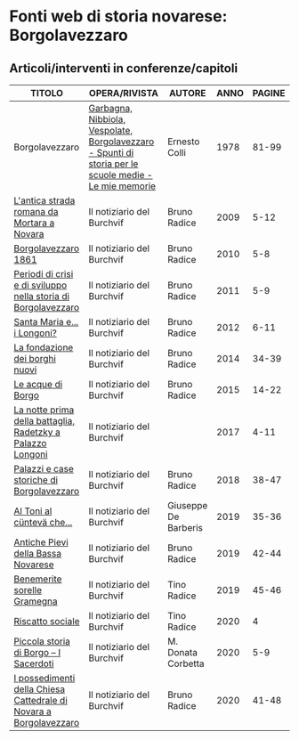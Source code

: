 # Fonti web di storia novarese: Borgolavezzaro

## Articoli/interventi in conferenze/capitoli

| TITOLO                                                                                                                                    | OPERA/RIVISTA                                                                                                                                                | AUTORE               | ANNO | PAGINE |
|-------------------------------------------------------------------------------------------------------------------------------------------|--------------------------------------------------------------------------------------------------------------------------------------------------------------|----------------------|------|--------|
| Borgolavezzaro                                                                                                                            | [Garbagna, Nibbiola, Vespolate, Borgolavezzaro - Spunti di storia per le scuole medie - Le mie memorie](https://www.calameo.com/books/007260735094c86774af5) | Ernesto Colli        | 1978 | 81-99  |
| [L'antica strada romana da Mortara a Novara](https://www.burchvif.it/pubblicazioni/notiziari/notiziario-2009.pdf)                         | Il notiziario del Burchvif                                                                                                                                   | Bruno Radice         | 2009 | 5-12   |
| [Borgolavezzaro 1861](https://www.burchvif.it/pubblicazioni/notiziari/notiziario-2010.pdf)                                                | Il notiziario del Burchvif                                                                                                                                   | Bruno Radice         | 2010 | 5-8    |
| [Periodi di crisi e di sviluppo nella storia di Borgolavezzaro](https://www.burchvif.it/pubblicazioni/notiziari/notiziario-2011.pdf)      | Il notiziario del Burchvif                                                                                                                                   | Bruno Radice         | 2011 | 5-9    |
| [Santa Maria e... i Longoni?](https://www.burchvif.it/pubblicazioni/notiziari/notiziario-2012.pdf)                                        | Il notiziario del Burchvif                                                                                                                                   | Bruno Radice         | 2012 | 6-11   |
| [La fondazione dei borghi nuovi](https://www.burchvif.it/pubblicazioni/notiziari/notiziario-2014.pdf)                                     | Il notiziario del Burchvif                                                                                                                                   | Bruno Radice         | 2014 | 34-39  |
| [Le acque di Borgo](https://www.burchvif.it/pubblicazioni/notiziari/notiziario-2015.pdf)                                                  | Il notiziario del Burchvif                                                                                                                                   | Bruno Radice         | 2015 | 14-22  |
| [La notte prima della battaglia, Radetzky a Palazzo Longoni](https://www.burchvif.it/pubblicazioni/notiziari/notiziario-2017.pdf)         | Il notiziario del Burchvif                                                                                                                                   |                      | 2017 | 4-11   |
| [Palazzi e case storiche di Borgolavezzaro](https://www.burchvif.it/pubblicazioni/notiziari/notiziario-2018.pdf)                          | Il notiziario del Burchvif                                                                                                                                   | Bruno Radice         | 2018 | 38-47  |
| [Al Toni al cüntevä che...](https://www.burchvif.it/pubblicazioni/notiziari/notiziario-2019.pdf)                                          | Il notiziario del Burchvif                                                                                                                                   | Giuseppe De Barberis | 2019 | 35-36  |
| [Antiche Pievi della Bassa Novarese](https://www.burchvif.it/pubblicazioni/notiziari/notiziario-2019.pdf)                                 | Il notiziario del Burchvif                                                                                                                                   | Bruno Radice         | 2019 | 42-44  |
| [Benemerite sorelle Gramegna](https://www.burchvif.it/pubblicazioni/notiziari/notiziario-2019.pdf)                                        | Il notiziario del Burchvif                                                                                                                                   | Tino Radice          | 2019 | 45-46  |
| [Riscatto sociale](https://www.burchvif.it/pubblicazioni/notiziari/notiziario-2020.pdf)                                                   | Il notiziario del Burchvif                                                                                                                                   | Tino Radice          | 2020 | 4      |
| [Piccola storia di Borgo – I Sacerdoti](https://www.burchvif.it/pubblicazioni/notiziari/notiziario-2020.pdf)                              | Il notiziario del Burchvif                                                                                                                                   | M. Donata Corbetta   | 2020 | 5-9    |
| [I possedimenti della Chiesa Cattedrale di  Novara a Borgolavezzaro](https://www.burchvif.it/pubblicazioni/notiziari/notiziario-2020.pdf) | Il notiziario del Burchvif                                                                                                                                   | Bruno Radice         | 2020 | 41-48  |










